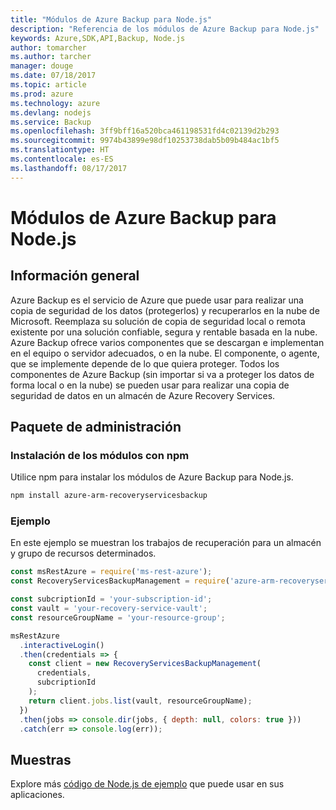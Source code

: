 ```yaml
---
title: "Módulos de Azure Backup para Node.js"
description: "Referencia de los módulos de Azure Backup para Node.js"
keywords: Azure,SDK,API,Backup, Node.js
author: tomarcher
ms.author: tarcher
manager: douge
ms.date: 07/18/2017
ms.topic: article
ms.prod: azure
ms.technology: azure
ms.devlang: nodejs
ms.service: Backup
ms.openlocfilehash: 3ff9bff16a520bca461198531fd4c02139d2b293
ms.sourcegitcommit: 9974b43899e98df10253738dab5b09b484ac1bf5
ms.translationtype: HT
ms.contentlocale: es-ES
ms.lasthandoff: 08/17/2017
---
```

# <a name="azure-backup-modules-for-nodejs"></a>Módulos de Azure Backup para Node.js

## <a name="overview"></a>Información general

Azure Backup es el servicio de Azure que puede usar para realizar una copia de seguridad de los datos (protegerlos) y recuperarlos en la nube de Microsoft. Reemplaza su solución de copia de seguridad local o remota existente por una solución confiable, segura y rentable basada en la nube. Azure Backup ofrece varios componentes que se descargan e implementan en el equipo o servidor adecuados, o en la nube. El componente, o agente, que se implemente depende de lo que quiera proteger. Todos los componentes de Azure Backup (sin importar si va a proteger los datos de forma local o en la nube) se pueden usar para realizar una copia de seguridad de datos en un almacén de Azure Recovery Services. 

## <a name="management-package"></a>Paquete de administración

### <a name="install-the-modules-with-npm"></a>Instalación de los módulos con npm

Utilice npm para instalar los módulos de Azure Backup para Node.js.

```bash
npm install azure-arm-recoveryservicesbackup
```

### <a name="example"></a>Ejemplo

En este ejemplo se muestran los trabajos de recuperación para un almacén y grupo de recursos determinados.

```javascript
const msRestAzure = require('ms-rest-azure');
const RecoveryServicesBackupManagement = require('azure-arm-recoveryservicesbackup');

const subcriptionId = 'your-subscription-id';
const vault = 'your-recovery-service-vault';
const resourceGroupName = 'your-resource-group';

msRestAzure
  .interactiveLogin()
  .then(credentials => {
    const client = new RecoveryServicesBackupManagement(
      credentials,
      subcriptionId
    );
    return client.jobs.list(vault, resourceGroupName);
  })
  .then(jobs => console.dir(jobs, { depth: null, colors: true }))
  .catch(err => console.log(err));
```

## <a name="samples"></a>Muestras

Explore más [código de Node.js de ejemplo](https://azure.microsoft.com/resources/samples/?platform=nodejs) que puede usar en sus aplicaciones.
